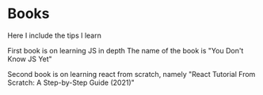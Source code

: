 # Books
Here I include the tips I learn 

First book is on learning JS in depth
The name of the book is "You Don't Know JS Yet"

Second book is on learning react from scratch, namely
"React Tutorial From Scratch: A Step-by-Step Guide (2021)"
